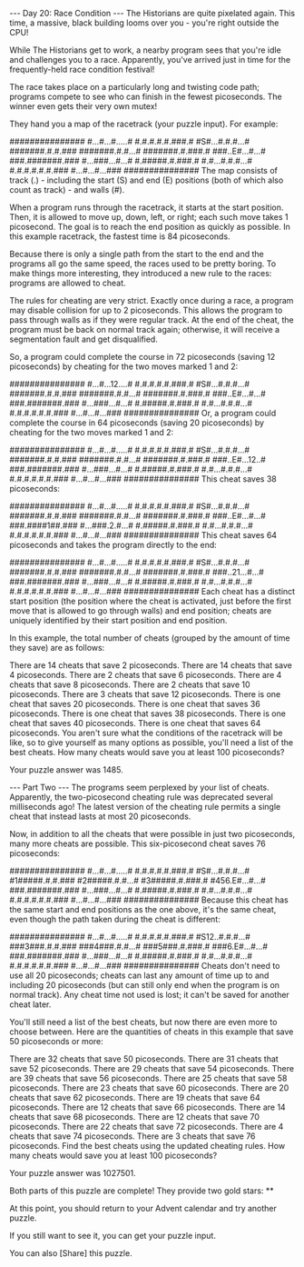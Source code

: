 --- Day 20: Race Condition ---
The Historians are quite pixelated again. This time, a massive, black building looms over you - you're right outside the CPU!

While The Historians get to work, a nearby program sees that you're idle and challenges you to a race. Apparently, you've arrived just in time for the frequently-held race condition festival!

The race takes place on a particularly long and twisting code path; programs compete to see who can finish in the fewest picoseconds. The winner even gets their very own mutex!

They hand you a map of the racetrack (your puzzle input). For example:

###############
#...#...#.....#
#.#.#.#.#.###.#
#S#...#.#.#...#
#######.#.#.###
#######.#.#...#
#######.#.###.#
###..E#...#...#
###.#######.###
#...###...#...#
#.#####.#.###.#
#.#...#.#.#...#
#.#.#.#.#.#.###
#...#...#...###
###############
The map consists of track (.) - including the start (S) and end (E) positions (both of which also count as track) - and walls (#).

When a program runs through the racetrack, it starts at the start position. Then, it is allowed to move up, down, left, or right; each such move takes 1 picosecond. The goal is to reach the end position as quickly as possible. In this example racetrack, the fastest time is 84 picoseconds.

Because there is only a single path from the start to the end and the programs all go the same speed, the races used to be pretty boring. To make things more interesting, they introduced a new rule to the races: programs are allowed to cheat.

The rules for cheating are very strict. Exactly once during a race, a program may disable collision for up to 2 picoseconds. This allows the program to pass through walls as if they were regular track. At the end of the cheat, the program must be back on normal track again; otherwise, it will receive a segmentation fault and get disqualified.

So, a program could complete the course in 72 picoseconds (saving 12 picoseconds) by cheating for the two moves marked 1 and 2:

###############
#...#...12....#
#.#.#.#.#.###.#
#S#...#.#.#...#
#######.#.#.###
#######.#.#...#
#######.#.###.#
###..E#...#...#
###.#######.###
#...###...#...#
#.#####.#.###.#
#.#...#.#.#...#
#.#.#.#.#.#.###
#...#...#...###
###############
Or, a program could complete the course in 64 picoseconds (saving 20 picoseconds) by cheating for the two moves marked 1 and 2:

###############
#...#...#.....#
#.#.#.#.#.###.#
#S#...#.#.#...#
#######.#.#.###
#######.#.#...#
#######.#.###.#
###..E#...12..#
###.#######.###
#...###...#...#
#.#####.#.###.#
#.#...#.#.#...#
#.#.#.#.#.#.###
#...#...#...###
###############
This cheat saves 38 picoseconds:

###############
#...#...#.....#
#.#.#.#.#.###.#
#S#...#.#.#...#
#######.#.#.###
#######.#.#...#
#######.#.###.#
###..E#...#...#
###.####1##.###
#...###.2.#...#
#.#####.#.###.#
#.#...#.#.#...#
#.#.#.#.#.#.###
#...#...#...###
###############
This cheat saves 64 picoseconds and takes the program directly to the end:

###############
#...#...#.....#
#.#.#.#.#.###.#
#S#...#.#.#...#
#######.#.#.###
#######.#.#...#
#######.#.###.#
###..21...#...#
###.#######.###
#...###...#...#
#.#####.#.###.#
#.#...#.#.#...#
#.#.#.#.#.#.###
#...#...#...###
###############
Each cheat has a distinct start position (the position where the cheat is activated, just before the first move that is allowed to go through walls) and end position; cheats are uniquely identified by their start position and end position.

In this example, the total number of cheats (grouped by the amount of time they save) are as follows:

There are 14 cheats that save 2 picoseconds.
There are 14 cheats that save 4 picoseconds.
There are 2 cheats that save 6 picoseconds.
There are 4 cheats that save 8 picoseconds.
There are 2 cheats that save 10 picoseconds.
There are 3 cheats that save 12 picoseconds.
There is one cheat that saves 20 picoseconds.
There is one cheat that saves 36 picoseconds.
There is one cheat that saves 38 picoseconds.
There is one cheat that saves 40 picoseconds.
There is one cheat that saves 64 picoseconds.
You aren't sure what the conditions of the racetrack will be like, so to give yourself as many options as possible, you'll need a list of the best cheats. How many cheats would save you at least 100 picoseconds?

Your puzzle answer was 1485.

--- Part Two ---
The programs seem perplexed by your list of cheats. Apparently, the two-picosecond cheating rule was deprecated several milliseconds ago! The latest version of the cheating rule permits a single cheat that instead lasts at most 20 picoseconds.

Now, in addition to all the cheats that were possible in just two picoseconds, many more cheats are possible. This six-picosecond cheat saves 76 picoseconds:

###############
#...#...#.....#
#.#.#.#.#.###.#
#S#...#.#.#...#
#1#####.#.#.###
#2#####.#.#...#
#3#####.#.###.#
#456.E#...#...#
###.#######.###
#...###...#...#
#.#####.#.###.#
#.#...#.#.#...#
#.#.#.#.#.#.###
#...#...#...###
###############
Because this cheat has the same start and end positions as the one above, it's the same cheat, even though the path taken during the cheat is different:

###############
#...#...#.....#
#.#.#.#.#.###.#
#S12..#.#.#...#
###3###.#.#.###
###4###.#.#...#
###5###.#.###.#
###6.E#...#...#
###.#######.###
#...###...#...#
#.#####.#.###.#
#.#...#.#.#...#
#.#.#.#.#.#.###
#...#...#...###
###############
Cheats don't need to use all 20 picoseconds; cheats can last any amount of time up to and including 20 picoseconds (but can still only end when the program is on normal track). Any cheat time not used is lost; it can't be saved for another cheat later.

You'll still need a list of the best cheats, but now there are even more to choose between. Here are the quantities of cheats in this example that save 50 picoseconds or more:

There are 32 cheats that save 50 picoseconds.
There are 31 cheats that save 52 picoseconds.
There are 29 cheats that save 54 picoseconds.
There are 39 cheats that save 56 picoseconds.
There are 25 cheats that save 58 picoseconds.
There are 23 cheats that save 60 picoseconds.
There are 20 cheats that save 62 picoseconds.
There are 19 cheats that save 64 picoseconds.
There are 12 cheats that save 66 picoseconds.
There are 14 cheats that save 68 picoseconds.
There are 12 cheats that save 70 picoseconds.
There are 22 cheats that save 72 picoseconds.
There are 4 cheats that save 74 picoseconds.
There are 3 cheats that save 76 picoseconds.
Find the best cheats using the updated cheating rules. How many cheats would save you at least 100 picoseconds?

Your puzzle answer was 1027501.

Both parts of this puzzle are complete! They provide two gold stars: **

At this point, you should return to your Advent calendar and try another puzzle.

If you still want to see it, you can get your puzzle input.

You can also [Share] this puzzle.